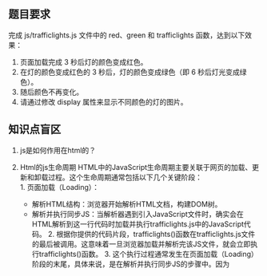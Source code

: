 ## 题目要求
完成 js/trafficlights.js 文件中的 red、green 和 trafficlights 函数，达到以下效果：
1. 页面加载完成 3 秒后灯的颜色变成红色。
2. 在灯的颜色变成红色的 3 秒后，灯的颜色变成绿色（即 6 秒后灯光变成绿色）。
3. 随后颜色不再变化。
4. 请通过修改 display 属性来显示不同颜色的灯的图片。


## 知识点盲区
1. js是如何作用在html的？
  1. Html的js生命周期
    HTML中的JavaScript生命周期主要关联于网页的加载、更新和卸载过程。这个生命周期通常包括以下几个关键阶段：  
    1. 页面加载（Loading）：
      - 解析HTML结构：浏览器开始解析HTML文档，构建DOM树。
      - 解析并执行同步JS：当解析器遇到<script>标签时，会暂停HTML解析，开始下载（如果是外部JS文件）并执行JavaScript代码。同步脚本会阻塞HTML的解析过程，直到脚本执行完毕。
    2. DOM就绪（DOM Ready）：
      - 在这个阶段，文档的DOM结构已经完全构建完成，但如图片、样式表等其他资源可能还没有完全加载。这时，可以安全地操作DOM元素，通常通过监听DOMContentLoaded事件来执行这阶段的JS代码。
    3. 页面完全加载（Page Loaded）：
      - 当HTML文档及其所有依赖的资源（如图片、CSS文件、JS文件等）都完全加载完成时，会触发load事件。这个阶段适合执行那些需要依赖其他资源的JS代码，比如初始化图片轮播。  
    4. 用户交互（User Interaction）：
      - 在页面加载完成后，用户可以与页面进行交互这个阶段，JavaScript响应用户的各种事件（如点击、滚动、键盘输入等），执行相应的事件处理函数来提供动态交互。  
    5. 页面更新（Page Update）：
      - 在用户交互或其他操作（如Ajax请求）的基础上，JS可以修改DOM，更新页面的部分或全部内容，而无需重新加载整个页面。  
    6. 页面卸载（Page Unload）：
      - 当用户离开当前页面或关闭浏览器标签时，会触发unload事件。这个阶段可以执行清理操作，如清除定时器、断开WebSocket连接等，以避免内存泄露。  
  2. js作用时是处于生命周期的哪个阶段？
    1. 当你在HTML中通过<script src="./js/trafficlights.js"></script>引入JavaScript文件时，确实会在HTML解析到这一行代码时加载并执行trafficlights.js中的JavaScript代码。
    2. 根据你提供的代码片段，trafficlights()函数在trafficlights.js文件的最后被调用。这意味着一旦浏览器加载并解析完该JS文件，就会立即执行trafficlights()函数。
    3. 这个执行过程通常发生在页面加载（Loading）阶段的末尾，具体来说，是在解析并执行同步JS的步骤中。因为<script>标签默认是同步加载和执行的，所以当浏览器遇到这个<script>标签时，会暂停HTML的解析，等待JS文件的加载和执行。一旦trafficlights.js文件加载完毕，浏览器会立即按顺序执行文件中的JavaScript代码，包括最后的trafficlights();函数调用。
    4. 需要注意的是，这个过程发生在DOM树完全构建之前，也就是在DOMContentLoaded事件触发之前。如果trafficlights()函数中需要操作DOM元素，你需要确保这些元素在trafficlights()执行时已经存在。如果JS文件被放置在HTML文档的底部，或者使用了defer属性，那么可以保证在trafficlights()函数执行时DOM已经准备就绪。如果放在头部或者其他位置且没有使用defer，那么可能需要在trafficlights()函数内部或者通过监听DOMContentLoaded事件来确保DOM操作的安全性。
    
  3. 我如何监听dom就绪和页面完全加载阶段？
    监听DOM就绪（DOM Ready）阶段
    DOM就绪意味着HTML文档已被完全加载和解析，但不包括样式表、图片和框架的加载。要监听这个阶段，可以使用DOMContentLoaded事件：
    ·document.addEventListener('DOMContentLoaded', function() {
    console.log('DOM已就绪，可以安全地操作DOM元素');// 在这里编写你想在DOM就绪后执行的代码
    });
        监听页面完全加载（Page Loaded）阶段
        页面完全加载指的是HTML文档以及它依赖的所有资源（如样式表、脚本、图片等）都已经加载完成。要监听这个阶段，可以使用load事件，通常这个事件是添加到window对象上的：
    
    window.addEventListener('load', function() {
    console.log('页面完全加载，包括所有依赖的资源如样式表和图片');// 在这里编写你想在页面完全加载后执行的代码
    });
    window.addEventListener('load', function() {...}); 这段代码是一个事件监听器。它的作用是在 window 对象上注册一个监听器，以便在整个页面（包括所有依赖的资源，如图片、样式表等）完全加载完成时执行指定的回调函数。
    这个监听器的工作机制是这样的：
      1. 事件类型：这里监听的是 'load' 事件，它代表的是页面加载完成的时刻，包括文档内容和所有相关资源（如图片、CSS文件等）。
      2. 回调函数：当 'load' 事件发生时，就会执行你提供的这个匿名函数（function() {...} 部分）。你可以在这个函数里面编写任何你希望在页面加载完成后执行的代码。
      3. 持续监听：一旦你使用 addEventListener 方法将监听器挂载到 window 对象上，除非显式地使用 removeEventListener 方法移除这个监听器，否则它会一直存在，并且在每次 'load' 事件发生时触发回调函数。不过，通常 'load' 事件在一个页面的生命周期内只会触发一次，即在页面初次加载时。
      这种机制使得事件监听器非常适合于执行那些需要在页面完全加载后才能进行的操作，比如初始化一些依赖于图片尺寸的JavaScript插件等。只要页面不被销毁（例如，用户没有关闭或离开该页面），这个监听器就会保持激活状态。但由于 'load' 事件通常只在页面加载完成后触发一次，所以这个监听器在大多数情况下会在执行一次后就处于非活跃状态，除非页面被重新加载。
     
  4. document是什么元素，在哪里定义？
    1. document 是 JavaScript 中的一个全局对象，代表整个 HTML 文档，它提供了与网页内容交互的接口。在浏览器环境中，document 对象是 window 对象的一个属性，因此可以被视为全局可访问的。它是 Document Object Model (DOM) 的入口点，允许你访问和修改网页的内容、结构和样式。
    2. document 对象在浏览器的环境中被定义和创建，你不需要手动定义它。当浏览器加载一个网页时，它会解析 HTML 文档并创建 document 对象，这样 JavaScript 就可以通过 document 对象与网页进行交互。document 提供了大量的方法和属性，用于操作网页中的元素，如添加或删除元素、更改元素样式、获取和设置元素内容、绑定事件处理函数等。
    3. 总的来说，document 对象是 JavaScript 与 HTML 文档交互的核心，它为开发者提供了丰富的API来操纵网页内容，实现动态和交互式的网页效果。
    4. document是我在一个html引用一个js，这个js的document默认指向这个html。
  5. document和window的区别？
    document 和 window 是 JavaScript 中的两个不同的全局对象，它们在 Web API 中扮演着不同的角色，具有不同的用途和功能：
    window 对象
    - 定义：window 对象代表浏览器的一个窗口或标签页，并且是 JavaScript 中的全局对象。它提供了许多控制浏览器窗口的方法和属性。
    - 作用域：window 是最顶层的对象，在浏览器中的任何 JavaScript 代码中都可以直接访问 window 及其属性和方法，无需任何限定前缀。
    - 功能：window 对象包含了浏览器窗口的属性，如窗口的大小、位置等，同时也提供了一些方法来控制浏览器窗口的行为，如打开新窗口、定时器函数（setTimeout、setInterval）、浏览器历史控制等。此外，它还是所有全局变量和全局函数的宿主。
    document 对象
    - 定义：document 对象是 window 对象的一个属性，它代表了加载在窗口中的 HTML 文档，是 Document Object Model（DOM）的入口点。
    - 作用域：document 对象专门用于操作和访问文档的内容，比如 HTML 元素、CSS 样式等。
    - 功能：document 对象提供了许多方法来访问和修改文档内容，如获取和设置元素的内容、创建新的 HTML 元素、查询选择器等。通过 document 对象，可以实现对页面内容的动态修改和交互。
    总的来说，window 对象代表了浏览器窗口本身，是所有全局JavaScript对象、函数和变量的父级对象，而 document 对象代表了窗口中加载的文档，是所有HTML文档元素的容器。在实际开发中，根据需要操作的是浏览器窗口本身还是窗口中的文档内容，来决定使用 window 还是 document。
    对于 addEventListener 这个函数来说，当它应用于 window 和 document 对象时，主要区别在于它们可以监听的事件类型以及这些事件所代表的含义。
    对于addEventListener这个函数来说，window和document有什么区别吗？
    在 document 上使用 addEventListener
    - 事件范围：通常用于监听与文档内容和结构相关的事件，例如 DOMContentLoaded。
    - 常见用途：document 对象通常用于监听那些特定于页面内容的事件，如用户与页面元素的交互（点击、输入、移动等），或者文档的加载状态（如 DOMContentLoaded 事件表示 HTML 文档被完全加载和解析）。
    在 window 上使用 addEventListener
    - 事件范围：用于监听与浏览器窗口相关的事件，例如 load、resize、scroll 等。
    - 常见用途：window 对象则更多地用于监听那些与整个浏览器窗口相关的事件。例如，load 事件在文档及所有依赖资源（如样式表和图片）加载完成时触发，resize 事件在窗口大小改变时触发，scroll 事件在窗口滚动时触发。
    因此，虽然 addEventListener 函数的使用方法在 window 和 document 上是一样的，但由于它们代表的对象不同，所以实际监听的事件上下文和时机有所区别。选择在 window 还是 document 上使用 addEventListener 取决于你想要监听的事件类型以及这个事件与浏览器窗口还是文档内容的关系。
  6. 定时器需要匿名函数，匿名函数需要function(){}
2. js是如何操控html元素的css的？
  在JavaScript中，可以通过操作DOM元素的style属性来改变HTML元素的CSS样式。以下是几种常见的方法：
  直接设置样式属性
  你可以直接访问并设置DOM元素的style属性来改变其样式。例如，要改变一个元素的颜色和大小，可以这样做：
document.getElementById("SS").style.属性
document.getElementById("SS").style.cssText=''

document.getElementById("myElement").style.color = "blue"; // 改变文本颜色为蓝色document.getElementById("myElement").style.fontSize = "24px"; // 改变字体大小为24像素
  使用 cssText 属性
  cssText 属性允许你一次性设置多个样式属性，通过一条字符串来表示：
javascriptCopy code
document.getElementById("myElement").style.cssText = "color: blue; font-size: 24px;";
  使用 className 或 classList 属性
  如果你已经在CSS文件中定义了一些样式类，你可以通过改变元素的className属性或使用classList API来应用这些样式。
  - 使用 className：
javascriptCopy code
document.getElementById("myElement").className = "newClass";
  - 使用 classList：
javascriptCopy code
document.getElementById("myElement").classList.add("newClass"); // 添加一个新的类document.getElementById("myElement").classList.remove("oldClass"); // 移除一个旧的类document.getElementById("myElement").classList.toggle("activeClass"); // 切换类的存在与否
  这些方法提供了灵活的方式来通过JavaScript改变HTML元素的CSS样式，可以根据具体需求和场景选择使用。
  classList 和 className 都可以用来修改 HTML 元素的类，但它们的使用方法和灵活性有所不同。
  classList 添加多个类
  classList 提供了一个接口来操作元素的类列表。它有 add、remove、toggle 等方法，非常适合用来添加、移除或切换类。使用 classList.add() 方法可以一次添加多个类，只需要将它们作为参数传递，例如：
javascriptCopy code
document.getElementById("myElement").classList.add("class1", "class2", "class3");
  这行代码会向元素添加三个类：class1、class2 和 class3。
  className 添加多个类
  className 属性表示元素的 class 属性的值。你可以通过赋值一个包含多个类名的字符串来一次性设置多个类，类名之间用空格分隔：
javascriptCopy code
document.getElementById("myElement").className = "class1 class2 class3";
  这行代码同样会给元素添加三个类：class1、class2 和 class3。但是，这种方式会覆盖元素原有的所有类，而不是添加新的类到现有的列表中。
  区别和选择
  - 灵活性：classList 提供更细粒度的控制，可以单独添加、移除或检查某个类，而且 add 方法支持一次添加多个类。className 则需要以字符串的形式一次性设置所有类，这在需要保留元素原有类的情况下不太方便。
  - 兼容性：classList 是一个相对较新的 API，老版本的浏览器可能不支持（如 IE10 以下版本）。className 属性则几乎被所有浏览器支持。
  总的来说，如果你需要更细粒度的控制或者要添加多个类，而且不担心老旧浏览器的兼容性问题，classList 是一个更好的选择。如果你需要兼容老旧浏览器，或者只是简单地一次性设置元素的所有类，使用 className 也是可以的。
3. document.getElementById(字符串)，为什么是字符串？因为js是没有这个元素的，如果不是字符串js就会在本地寻找这个元素，找不到？找不到就getElementById为null了。
